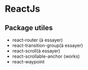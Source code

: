 # ReactJs
## Package utiles

* react-router (à essayer)
* react-transition-group(à essayer)
* react-scroll(à essayer)
* react-scrollable-anchor (works)
* react-waypoint